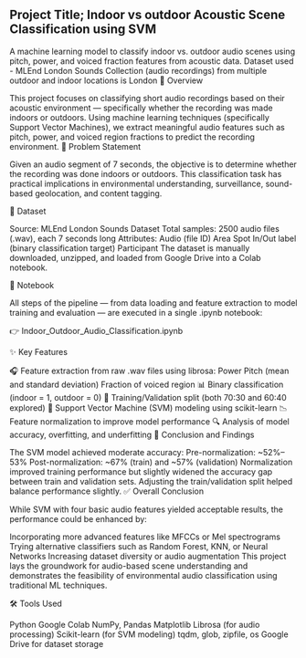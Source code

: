 ## Project Title; Indoor vs outdoor Acoustic Scene Classification using SVM
A machine learning model to classify indoor vs. outdoor audio scenes using pitch, power, and voiced fraction features from acoustic data.
Dataset used - MLEnd London Sounds Collection (audio recordings) from multiple outdoor and indoor locations is London
🧠 Overview

This project focuses on classifying short audio recordings based on their acoustic environment — specifically whether the recording was made indoors or outdoors. Using machine learning techniques (specifically Support Vector Machines), we extract meaningful audio features such as pitch, power, and voiced region fractions to predict the recording environment.
🎯 Problem Statement

Given an audio segment of 7 seconds, the objective is to determine whether the recording was done indoors or outdoors. This classification task has practical implications in environmental understanding, surveillance, sound-based geolocation, and content tagging.

📁 Dataset

Source: MLEnd London Sounds Dataset
Total samples: 2500 audio files (.wav), each 7 seconds long
Attributes:
Audio (file ID)
Area
Spot
In/Out label (binary classification target)
Participant
The dataset is manually downloaded, unzipped, and loaded from Google Drive into a Colab notebook.

📒 Notebook

All steps of the pipeline — from data loading and feature extraction to model training and evaluation — are executed in a single .ipynb notebook:

👉 Indoor_Outdoor_Audio_Classification.ipynb

✨ Key Features

🎧 Feature extraction from raw .wav files using librosa:
Power
Pitch (mean and standard deviation)
Fraction of voiced region
📊 Binary classification (indoor = 1, outdoor = 0)
🧪 Training/Validation split (both 70:30 and 60:40 explored)
🧠 Support Vector Machine (SVM) modeling using scikit-learn
📉 Feature normalization to improve model performance
🔍 Analysis of model accuracy, overfitting, and underfitting
📌 Conclusion and Findings

The SVM model achieved moderate accuracy:
Pre-normalization: ~52%–53%
Post-normalization: ~67% (train) and ~57% (validation)
Normalization improved training performance but slightly widened the accuracy gap between train and validation sets.
Adjusting the train/validation split helped balance performance slightly.
✅ Overall Conclusion

While SVM with four basic audio features yielded acceptable results, the performance could be enhanced by:

Incorporating more advanced features like MFCCs or Mel spectrograms
Trying alternative classifiers such as Random Forest, KNN, or Neural Networks
Increasing dataset diversity or audio augmentation
This project lays the groundwork for audio-based scene understanding and demonstrates the feasibility of environmental audio classification using traditional ML techniques.

🛠️ Tools Used

Python
Google Colab
NumPy, Pandas
Matplotlib
Librosa (for audio processing)
Scikit-learn (for SVM modeling)
tqdm, glob, zipfile, os
Google Drive for dataset storage
